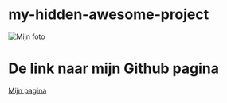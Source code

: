 # my-hidden-awesome-project

![Mijn foto](Pica.jpg)

# De link naar mijn Github pagina
[Mijn pagina](https://ricksnack.github.io/my-hidden-awesome-project/)


